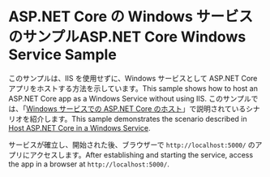 # <a name="aspnet-core-windows-service-sample"></a><span data-ttu-id="e8e11-101">ASP.NET Core の Windows サービスのサンプル</span><span class="sxs-lookup"><span data-stu-id="e8e11-101">ASP.NET Core Windows Service Sample</span></span>

<span data-ttu-id="e8e11-102">このサンプルは、IIS を使用せずに、Windows サービスとして ASP.NET Core アプリをホストする方法を示しています。</span><span class="sxs-lookup"><span data-stu-id="e8e11-102">This sample shows how to host an ASP.NET Core app as a Windows Service without using IIS.</span></span> <span data-ttu-id="e8e11-103">このサンプルでは、「[Windows サービスでの ASP.NET Core のホスト](https://docs.microsoft.com/aspnet/core/host-and-deploy/windows-service)」で説明されているシナリオを紹介します。</span><span class="sxs-lookup"><span data-stu-id="e8e11-103">This sample demonstrates the scenario described in [Host ASP.NET Core in a Windows Service](https://docs.microsoft.com/aspnet/core/host-and-deploy/windows-service).</span></span>

<span data-ttu-id="e8e11-104">サービスが確立し、開始された後、ブラウザーで `http://localhost:5000/` のアプリにアクセスします。</span><span class="sxs-lookup"><span data-stu-id="e8e11-104">After establishing and starting the service, access the app in a browser at `http://localhost:5000/`.</span></span>
